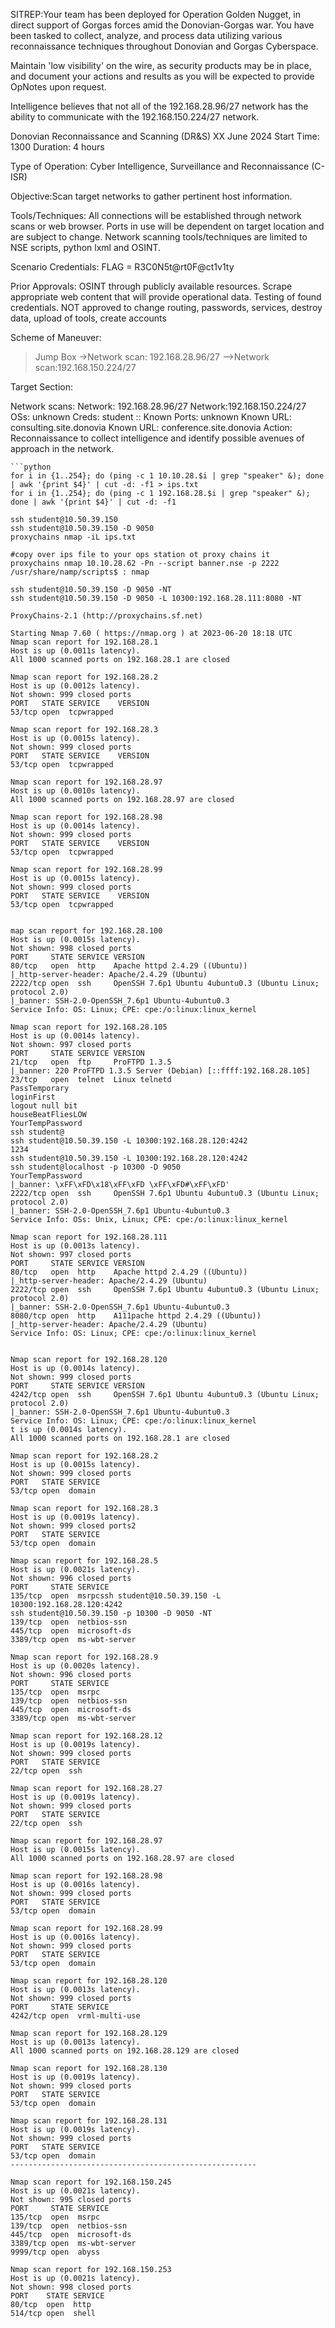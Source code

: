 SITREP:Your team has been deployed for Operation Golden Nugget, in direct support of Gorgas forces amid the Donovian-Gorgas war. You have been tasked to collect, analyze, and process data utilizing various reconnaissance techniques throughout Donovian and Gorgas Cyberspace.

Maintain 'low visibility' on the wire, as security products may be in place, and document your actions and results as you will be expected to provide OpNotes upon request.

Intelligence believes that not all of the 192.168.28.96/27 network has the ability to communicate with the 192.168.150.224/27 network.

Donovian Reconnaissance and Scanning (DR&S)
XX June 2024
Start Time: 1300
Duration: 4 hours

Type of Operation: Cyber Intelligence, Surveillance and Reconnaissance (C-ISR)

Objective:Scan target networks to gather pertinent host information.

Tools/Techniques: All connections will be established through network scans or web browser. Ports in use will be dependent on target location and are subject to change. Network scanning tools/techniques are limited to NSE scripts, python lxml and OSINT.

Scenario Credentials: FLAG = R3C0N5t@rt0F@ct1v1ty

Prior Approvals: OSINT through publicly available resources. Scrape appropriate web content that will provide operational data. Testing of found credentials. NOT approved to change routing, passwords, services, destroy data, upload of tools, create accounts

Scheme of Maneuver:
>Jump Box
->Network scan: 192.168.28.96/27
-->Network scan:192.168.150.224/27

Target Section:

Network scans:
Network: 192.168.28.96/27
Network:192.168.150.224/27
OSs: unknown
Creds: student ::
Known Ports: unknown
Known URL: consulting.site.donovia
Known URL: conference.site.donovia
Action: Reconnaissance to collect intelligence and identify possible avenues of approach in the network.

```
```python
for i in {1..254}; do (ping -c 1 10.10.28.$i | grep "speaker" &); done | awk '{print $4}' | cut -d: -f1 > ips.txt
for i in {1..254}; do (ping -c 1 192.168.28.$i | grep "speaker" &); done | awk '{print $4}' | cut -d: -f1

```
```shell
ssh student@10.50.39.150
ssh student@10.50.39.150 -D 9050 
proxychains nmap -iL ips.txt

#copy over ips file to your ops station ot proxy chains it
proxychains nmap 10.10.28.62 -Pn --script banner.nse -p 2222
/usr/share/namp/scripts$ : nmap 

ssh student@10.50.39.150 -D 9050 -NT
ssh student@10.50.39.150 -D 9050 -L 10300:192.168.28.111:8080 -NT

ProxyChains-2.1 (http://proxychains.sf.net)

Starting Nmap 7.60 ( https://nmap.org ) at 2023-06-20 18:18 UTC
Nmap scan report for 192.168.28.1
Host is up (0.0011s latency).
All 1000 scanned ports on 192.168.28.1 are closed

Nmap scan report for 192.168.28.2
Host is up (0.0012s latency).
Not shown: 999 closed ports
PORT   STATE SERVICE    VERSION
53/tcp open  tcpwrapped

Nmap scan report for 192.168.28.3
Host is up (0.0015s latency).
Not shown: 999 closed ports
PORT   STATE SERVICE    VERSION
53/tcp open  tcpwrapped

Nmap scan report for 192.168.28.97
Host is up (0.0010s latency).
All 1000 scanned ports on 192.168.28.97 are closed

Nmap scan report for 192.168.28.98
Host is up (0.0014s latency).
Not shown: 999 closed ports
PORT   STATE SERVICE    VERSION
53/tcp open  tcpwrapped

Nmap scan report for 192.168.28.99
Host is up (0.0015s latency).
Not shown: 999 closed ports
PORT   STATE SERVICE    VERSION
53/tcp open  tcpwrapped


map scan report for 192.168.28.100
Host is up (0.0015s latency).
Not shown: 998 closed ports
PORT     STATE SERVICE VERSION
80/tcp   open  http    Apache httpd 2.4.29 ((Ubuntu))
|_http-server-header: Apache/2.4.29 (Ubuntu)
2222/tcp open  ssh     OpenSSH 7.6p1 Ubuntu 4ubuntu0.3 (Ubuntu Linux; protocol 2.0)
|_banner: SSH-2.0-OpenSSH_7.6p1 Ubuntu-4ubuntu0.3
Service Info: OS: Linux; CPE: cpe:/o:linux:linux_kernel

Nmap scan report for 192.168.28.105
Host is up (0.0014s latency).
Not shown: 997 closed ports
PORT     STATE SERVICE VERSION
21/tcp   open  ftp     ProFTPD 1.3.5
|_banner: 220 ProFTPD 1.3.5 Server (Debian) [::ffff:192.168.28.105]
23/tcp   open  telnet  Linux telnetd
PassTemporary
loginFirst
logout null bit
houseBeatFliesLOW
YourTempPassword
ssh student@
ssh student@10.50.39.150 -L 10300:192.168.28.120:4242
1234
ssh student@10.50.39.150 -L 10300:192.168.28.120:4242
ssh student@localhost -p 10300 -D 9050
YourTempPassword
|_banner: \xFF\xFD\x18\xFF\xFD \xFF\xFD#\xFF\xFD'
2222/tcp open  ssh     OpenSSH 7.6p1 Ubuntu 4ubuntu0.3 (Ubuntu Linux; protocol 2.0)
|_banner: SSH-2.0-OpenSSH_7.6p1 Ubuntu-4ubuntu0.3
Service Info: OSs: Unix, Linux; CPE: cpe:/o:linux:linux_kernel

Nmap scan report for 192.168.28.111
Host is up (0.0013s latency).
Not shown: 997 closed ports
PORT     STATE SERVICE VERSION
80/tcp   open  http    Apache httpd 2.4.29 ((Ubuntu))
|_http-server-header: Apache/2.4.29 (Ubuntu)
2222/tcp open  ssh     OpenSSH 7.6p1 Ubuntu 4ubuntu0.3 (Ubuntu Linux; protocol 2.0)
|_banner: SSH-2.0-OpenSSH_7.6p1 Ubuntu-4ubuntu0.3
8080/tcp open  http    A111pache httpd 2.4.29 ((Ubuntu))
|_http-server-header: Apache/2.4.29 (Ubuntu)
Service Info: OS: Linux; CPE: cpe:/o:linux:linux_kernel


Nmap scan report for 192.168.28.120
Host is up (0.0014s latency).
Not shown: 999 closed ports
PORT     STATE SERVICE VERSION
4242/tcp open  ssh     OpenSSH 7.6p1 Ubuntu 4ubuntu0.3 (Ubuntu Linux; protocol 2.0)
|_banner: SSH-2.0-OpenSSH_7.6p1 Ubuntu-4ubuntu0.3
Service Info: OS: Linux; CPE: cpe:/o:linux:linux_kernel
t is up (0.0014s latency).
All 1000 scanned ports on 192.168.28.1 are closed

Nmap scan report for 192.168.28.2
Host is up (0.0015s latency).
Not shown: 999 closed ports
PORT   STATE SERVICE
53/tcp open  domain

Nmap scan report for 192.168.28.3
Host is up (0.0019s latency).
Not shown: 999 closed ports2
PORT   STATE SERVICE
53/tcp open  domain

Nmap scan report for 192.168.28.5
Host is up (0.0021s latency).
Not shown: 996 closed ports
PORT     STATE SERVICE
135/tcp  open  msrpcssh student@10.50.39.150 -L 10300:192.168.28.120:4242
ssh student@10.50.39.150 -p 10300 -D 9050 -NT
139/tcp  open  netbios-ssn
445/tcp  open  microsoft-ds
3389/tcp open  ms-wbt-server

Nmap scan report for 192.168.28.9
Host is up (0.0020s latency).
Not shown: 996 closed ports
PORT     STATE SERVICE
135/tcp  open  msrpc
139/tcp  open  netbios-ssn
445/tcp  open  microsoft-ds
3389/tcp open  ms-wbt-server

Nmap scan report for 192.168.28.12
Host is up (0.0019s latency).
Not shown: 999 closed ports
PORT   STATE SERVICE
22/tcp open  ssh

Nmap scan report for 192.168.28.27
Host is up (0.0019s latency).
Not shown: 999 closed ports
PORT   STATE SERVICE
22/tcp open  ssh

Nmap scan report for 192.168.28.97
Host is up (0.0015s latency).
All 1000 scanned ports on 192.168.28.97 are closed

Nmap scan report for 192.168.28.98
Host is up (0.0016s latency).
Not shown: 999 closed ports
PORT   STATE SERVICE
53/tcp open  domain

Nmap scan report for 192.168.28.99
Host is up (0.0016s latency).
Not shown: 999 closed ports
PORT   STATE SERVICE
53/tcp open  domain

Nmap scan report for 192.168.28.120
Host is up (0.0013s latency).
Not shown: 999 closed ports
PORT     STATE SERVICE
4242/tcp open  vrml-multi-use

Nmap scan report for 192.168.28.129
Host is up (0.0013s latency).
All 1000 scanned ports on 192.168.28.129 are closed

Nmap scan report for 192.168.28.130
Host is up (0.0019s latency).
Not shown: 999 closed ports
PORT   STATE SERVICE
53/tcp open  domain

Nmap scan report for 192.168.28.131
Host is up (0.0019s latency).
Not shown: 999 closed ports
PORT   STATE SERVICE
53/tcp open  domain
-------------------------------------------------------

Nmap scan report for 192.168.150.245
Host is up (0.0021s latency).
Not shown: 995 closed ports
PORT     STATE SERVICE
135/tcp  open  msrpc
139/tcp  open  netbios-ssn
445/tcp  open  microsoft-ds
3389/tcp open  ms-wbt-server
9999/tcp open  abyss

Nmap scan report for 192.168.150.253
Host is up (0.0021s latency).
Not shown: 998 closed ports
PORT    STATE SERVICE
80/tcp  open  http
514/tcp open  shell
